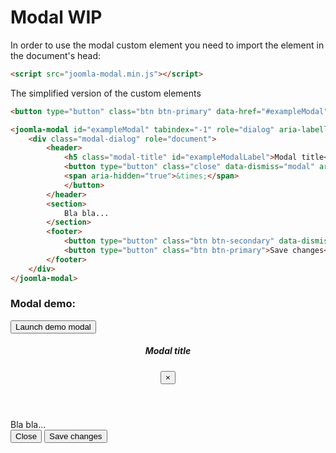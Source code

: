 # Modal WIP

In order to use the modal custom element you need to import the element in the document's head:
```html
<script src="joomla-modal.min.js"></script>
```

The simplified version of the custom elements
```html
<button type="button" class="btn btn-primary" data-href="#exampleModal">Launch demo modal</button>

<joomla-modal id="exampleModal" tabindex="-1" role="dialog" aria-labelledby="exampleModalLabel" aria-hidden="true" for="exampleModal" title="Modal title" close-button-title="Close">
	<div class="modal-dialog" role="document">
		<header>
			<h5 class="modal-title" id="exampleModalLabel">Modal title</h5>
			<button type="button" class="close" data-dismiss="modal" aria-label="Close">
			<span aria-hidden="true">&times;</span>
			</button>
		</header>
		<section>
			Bla bla...
		</section>
		<footer>
			<button type="button" class="btn btn-secondary" data-dismiss="modal">Close</button>
			<button type="button" class="btn btn-primary">Save changes</button>
		</footer>
	</div>
</joomla-modal>
```

### Modal demo:

<div class="mermaid">
<button type="button" class="btn btn-primary" data-href="#exampleModal">Launch demo modal</button>

<joomla-modal id="exampleModal" tabindex="-1" role="dialog" aria-labelledby="exampleModalLabel" aria-hidden="true" for="exampleModal" title="Modal title" close-button-title="Close">
	<div class="modal-dialog" role="document">
		<header>
			<h5 class="modal-title" id="exampleModalLabel">Modal title</h5>
			<button type="button" class="close" data-dismiss="modal" aria-label="Close">
			<span aria-hidden="true">&times;</span>
			</button>
		</header>
		<section>
			Bla bla...
		</section>
		<footer>
			<button type="button" class="btn btn-secondary" data-dismiss="modal">Close</button>
			<button type="button" class="btn btn-primary">Save changes</button>
		</footer>
	</div>
</joomla-modal>
</div>
